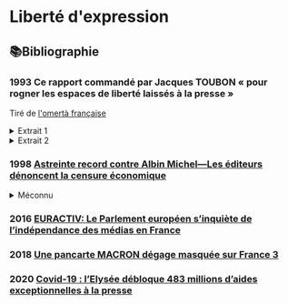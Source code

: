 # Liberté d'expression

## 📚Bibliographie

### <a id="mlrassat"></a> 1993 Ce rapport commandé par Jacques TOUBON « pour rogner les espaces de liberté laissés à la presse »

Tiré de [l'omertà française](corruption.md#coignard1999omerta)

<details><summary>Extrait 1</summary>

> La constante augmentation des contentieux avec des organes d'information n’arrange rien. 
> Car les juges appliquent les textes avec une sévérité croissante qui tient beaucoup au contexte. 
> Or, le « contexte », justement, ne les incite guére, depuis quelques années, à la tolérance. 
> Parmi les multiples études savantes inspirées par les gouvernements successifs,  les diverses propositions parlementaires destinées 4 étouffer les affaires politico-financiéres, citons simplement le rapport commandé par le garde des sceaux Jacques TOUBON à l'universitaire Michéle-Laure Rassat. 
> L’esprit cahier des charges — en termes clairs : rogner les espaces de liberté laissés à la presse — a été respecté à lettre par l’auteur. 
> « Le but poursuivi, écrivait cette professeur de droit, n’est pas de géner la presse,  mais de la garder prudente. » 
> Prudente ? 
> Qu’est-ce a dire ? 
> Que magistrats et policiers qui s’aviseraient de parler à la presse ou defaire prendre connaissance a un journaliste des pièces d’un dossier en cours auraient da écoper de deux a cing ans d’interdiction professionnelle. 
> De quoi faire réfléchir les plus bavards.
</details>

<details><summary>Extrait 2</summary>

<!---
Pour mieux colmater le mur du silence que se proposait d’ériger cette juriste zélée, il était aussi prévu de neutraliser les journaux. 
La publication d’une piéce issue d’un dossier d’instruction aurait été passible d’une amende s’élevant 4 300 000 francs. 
Même le journal le plus prospere comprendvite, a ce tarif, les vertus de la discrétion. 
Enfin, et nous quittonsla la simple coercition pourflirter avec le burlesque, 
Mme Rassat proposait une sorte de mention prophylactique pour accompagner tout article ayant trait a une affaire en instance, 
insistant sur le fait que les informations publiées n’engageaient que leur auteur et n’étaient pas a prendre pour argent comptant !

Devant les commentaires incrédules de la presse, qui ne se priva pas de relater les passages les plus tragi-comiques du projet, TOUBON,alors garde des Sceaux, a calé.
Cet accés tardif de vertu aura donc permis aux Francais de prendre connaissance du dossier de M. DUMAS et des aventures bruxelloises de Mme Cresson. Sinon, seuls les
autres Européens y auraient eu droit. Cette grotesque initiative a échoué. Pourl’instant. 
-->

Balladur,/lui, s’était montré plus pugnace. C’est lorsqu'il était à Matignon qu’une innovation judiciaire remarquable a vu le jour. 
On a complété l'article 9-1 du code civil qui précise depuis le 4 janvier 1993: « Chacun a droit au respect de la présomption d'innocence » 
Qui oserait affirmer le contraire ? En toute bonne foi, personne. 
Mais la formulation du nouveau texte ouvre de nouveaux horizons à tous les prévenus intégres :

<!--
Lorsqu'une personne placée en garde a vue, mise en examen ou faisant l’objet d’une citation à comparaitre enjustice,
d’un réquisitoire du procureur de la République ou d'une plainte avec constitution departie civile, est, 
avant toute condamnation, présentée publiquement comme étant coupable defaits faisant l’objet de l’enquête ou de l’instruction judiciaire, 
le juge peut, méme en référé, ordonner l’insertion dans la publication concernée d’un communiqué. » -->
</details>

### <a id="degaudem1998albinm"></a> 1998 [Astreinte record contre Albin Michel—Les éditeurs dénoncent la censure économique](https://www.liberation.fr/evenement/1998/05/07/astreinte-record-contre-albin-michel-les-editeurs-denoncent-la-censure-economique-le-tribunal-de-bre_238099/)

<details><summary>Méconnu</summary>

* Le juge responsable du jugement [deviendrait en 2014 « le plus haut magistrat de France »](https://www.lemonde.fr/societe/article/2014/06/20/cour-de-cassation-bertrand-louvel-devient-le-plus-haut-magistrat-de-france_4442119_3224.html). 
* C'est ce même premier qui [en 2016 a déclaré « un président ne devrait pas dire ça » (lâches)](https://www.courdecassation.fr/toutes-les-actualites/2016/10/13/un-president-ne-devrait-pas-dire-ca)
</details>

### <a id="candau2016medias"></a> 2016 [EURACTIV: Le Parlement européen s’inquiète de l’indépendance des médias en France](https://www.euractiv.fr/section/politique/news/le-parlement-europeen-sinquiete-de-lindependance-des-medias-en-france/)

### <a id="macrondegageFR3"></a>2018 [Une pancarte MACRON dégage masquée sur France 3](https://archive.wikiwix.com/cache/?url=https%3A%2F%2Fwww.lemonde.fr%2Fbig-browser%2Farticle%2F2018%2F12%2F16%2Fune-pancarte-macron-degage-masquee-sur-france-3-une-erreur-humaine-selon-la-chaine_5398433_4832693.html)

### <a id="covidpresse"></a> 2020 [Covid-19 : l’Elysée débloque 483 millions d’aides exceptionnelles à la presse](https://www.leparisien.fr/culture-loisirs/tv/covid-19-l-elysee-debloque-483-millions-d-aides-exceptionnelles-a-la-presse-27-08-2020-8374314.php)
